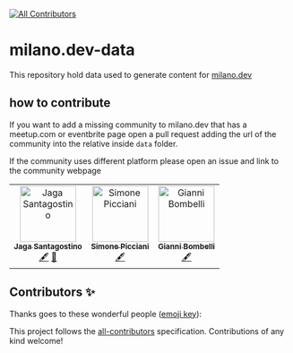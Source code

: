 <!-- ALL-CONTRIBUTORS-BADGE:START - Do not remove or modify this section -->

[![All Contributors](https://img.shields.io/badge/all_contributors-2-orange.svg?style=flat-square)](#contributors-)<!-- ALL-CONTRIBUTORS-BADGE:END -->

<!-- ALL-CONTRIBUTORS-BADGE:END -->

# milano.dev-data

This repository hold data used to generate content for [milano.dev](https://milano.dev)

## how to contribute

If you want to add a missing community to milano.dev that has a meetup.com or eventbrite page open a pull request adding the url of the community into the relative inside `data` folder.

If the community uses different platform please open an issue and link to the community webpage

<!-- ALL-CONTRIBUTORS-LIST:START - Do not remove or modify this section -->
<!-- prettier-ignore -->
<table>
  <tr>
    <td align="center"><a href="http://jagascript.com"><img src="https://avatars0.githubusercontent.com/u/4562878?v=4" width="100px;" alt="Jaga Santagostino"/><br /><sub><b>Jaga Santagostino</b></sub></a><br /><a href="#content-kandros" title="Content">🖋</a> <a href="https://github.com/kandros/milano.dev-data/commits?author=kandros" title="Documentation">📖</a></td>
    <td align="center"><a href="http://zanzapla.net"><img src="https://avatars2.githubusercontent.com/u/3732011?v=4" width="100px;" alt="Simone Picciani"/><br /><sub><b>Simone Picciani</b></sub></a><br /><a href="#content-zanza00" title="Content">🖋</a></td>
    <td align="center"><a href="http://giannibombelli.it"><img src="https://avatars1.githubusercontent.com/u/3391010?v=4" width="100px;" alt="Gianni Bombelli"/><br /><sub><b>Gianni Bombelli</b></sub></a><br /><a href="#content-bombo82" title="Content">🖋</a></td>
  </tr>
</table>

<!-- ALL-CONTRIBUTORS-LIST:END -->

## Contributors ✨

Thanks goes to these wonderful people ([emoji key](https://allcontributors.org/docs/en/emoji-key)):

<!-- ALL-CONTRIBUTORS-LIST:START - Do not remove or modify this section -->
<!-- prettier-ignore-start -->
<!-- markdownlint-disable -->
<!-- markdownlint-enable -->
<!-- prettier-ignore-end -->

<!-- ALL-CONTRIBUTORS-LIST:END -->

This project follows the [all-contributors](https://github.com/all-contributors/all-contributors) specification. Contributions of any kind welcome!
